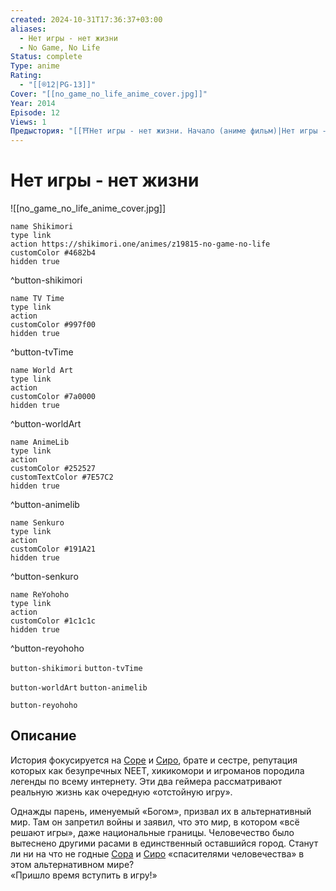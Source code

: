 ```yaml
---
created: 2024-10-31T17:36:37+03:00
aliases:
  - Нет игры - нет жизни
  - No Game, No Life
Status: complete
Type: anime
Rating:
  - "[[®️12|PG-13]]"
Cover: "[[no_game_no_life_anime_cover.jpg]]"
Year: 2014
Episode: 12
Views: 1
Предыстория: "[[⛩️Нет игры - нет жизни. Начало (аниме фильм)|Нет игры - нет жизни: Начало]]"
---
```


# Нет игры - нет жизни

![[no_game_no_life_anime_cover.jpg]]

```button
name Shikimori
type link
action https://shikimori.one/animes/z19815-no-game-no-life
customColor #4682b4
hidden true
```
^button-shikimori

```button
name TV Time
type link
action 
customColor #997f00
hidden true
```
^button-tvTime

```button
name World Art
type link
action 
customColor #7a0000
hidden true
```
^button-worldArt

```button
name AnimeLib
type link
action 
customColor #252527
customTextColor #7E57C2
hidden true
```
^button-animelib

```button
name Senkuro
type link
action 
customColor #191A21
hidden true
```
^button-senkuro

```button
name ReYohoho
type link
action 
customColor #1c1c1c
hidden true
```
^button-reyohoho



`button-shikimori` `button-tvTime`

`button-worldArt` `button-animelib`

`button-reyohoho`

## Описание

История фокусируется на [Соре](https://shikimori.one/characters/82523-sora) и [Сиро](https://shikimori.one/characters/82525-shiro), брате и сестре, репутация которых как безупречных NEET, хикикомори и игроманов породила легенды по всему интернету. Эти два геймера рассматривают реальную жизнь как очередную «отстойную игру».   

Однажды парень, именуемый «Богом», призвал их в альтернативный мир. Там он запретил войны и заявил, что это мир, в котором «всё решают игры», даже национальные границы. Человечество было вытеснено другими расами в единственный оставшийся город. Станут ли ни на что не годные [Сора](https://shikimori.one/characters/82523-sora) и [Сиро](https://shikimori.one/characters/82525-shiro) «спасителями человечества» в этом альтернативном мире?  
«Пришло время вступить в игру!»
